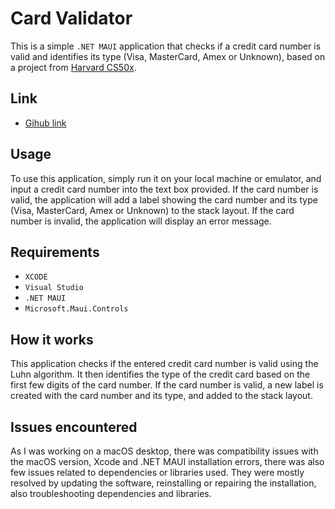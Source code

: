 # Card Validator

This is a simple `.NET MAUI` application that checks if a credit card number is valid and identifies its type (Visa, MasterCard, Amex or Unknown), based on a project from [Harvard CS50x](https://cs50.harvard.edu/x/2023/psets/1/credit/).

## Link

- [Gihub link](https://github.com/mravaloarison/wallet)

## Usage
To use this application, simply run it on your local machine or emulator, and input a credit card number into the text box provided. If the card number is valid, the application will add a label showing the card number and its type (Visa, MasterCard, Amex or Unknown) to the stack layout. If the card number is invalid, the application will display an error message.

## Requirements
* `XCODE`
* `Visual Studio `
* `.NET MAUI`
* `Microsoft.Maui.Controls`
  
## How it works
This application checks if the entered credit card number is valid using the Luhn algorithm. It then identifies the type of the credit card based on the first few digits of the card number. If the card number is valid, a new label is created with the card number and its type, and added to the stack layout.

## Issues encountered
As I was working on a macOS desktop, there was compatibility issues with the macOS version, Xcode and .NET MAUI installation errors, there was also few issues related to dependencies or libraries used. They were mostly resolved by updating the software, reinstalling or repairing the installation, also troubleshooting dependencies and libraries.
